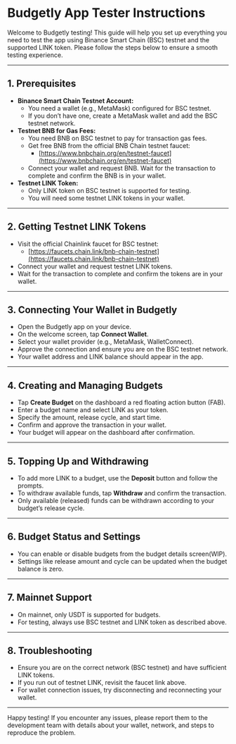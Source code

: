 # Budgetly App Tester Instructions

Welcome to Budgetly testing! This guide will help you set up everything you need to test the app using Binance Smart Chain (BSC) testnet and the supported LINK token. Please follow the steps below to ensure a smooth testing experience.

---

## 1. Prerequisites
- **Binance Smart Chain Testnet Account:**
  - You need a wallet (e.g., MetaMask) configured for BSC testnet.
  - If you don’t have one, create a MetaMask wallet and add the BSC testnet network.
- **Testnet BNB for Gas Fees:**
  - You need BNB on BSC testnet to pay for transaction gas fees.
  - Get free BNB from the official BNB Chain testnet faucet:
    - [https://www.bnbchain.org/en/testnet-faucet](https://www.bnbchain.org/en/testnet-faucet)
  - Connect your wallet and request BNB. Wait for the transaction to complete and confirm the BNB is in your wallet.
- **Testnet LINK Token:**
  - Only LINK token on BSC testnet is supported for testing.
  - You will need some testnet LINK tokens in your wallet.

---

## 2. Getting Testnet LINK Tokens
- Visit the official Chainlink faucet for BSC testnet:
  - [https://faucets.chain.link/bnb-chain-testnet](https://faucets.chain.link/bnb-chain-testnet)
- Connect your wallet and request testnet LINK tokens.
- Wait for the transaction to complete and confirm the tokens are in your wallet.

---

## 3. Connecting Your Wallet in Budgetly
- Open the Budgetly app on your device.
- On the welcome screen, tap **Connect Wallet**.
- Select your wallet provider (e.g., MetaMask, WalletConnect).
- Approve the connection and ensure you are on the BSC testnet network.
- Your wallet address and LINK balance should appear in the app.

---

## 4. Creating and Managing Budgets
- Tap **Create Budget** on the dashboard a red floating action button (FAB).
- Enter a budget name and select LINK as your token.
- Specify the amount, release cycle, and start time.
- Confirm and approve the transaction in your wallet.
- Your budget will appear on the dashboard after confirmation.

---

## 5. Topping Up and Withdrawing
- To add more LINK to a budget, use the **Deposit** button and follow the prompts.
- To withdraw available funds, tap **Withdraw** and confirm the transaction.
- Only available (released) funds can be withdrawn according to your budget’s release cycle.

---

## 6. Budget Status and Settings
- You can enable or disable budgets from the budget details screen(WIP).
- Settings like release amount and cycle can be updated when the budget balance is zero.

---

## 7. Mainnet Support
- On mainnet, only USDT is supported for budgets.
- For testing, always use BSC testnet and LINK token as described above.

---

## 8. Troubleshooting
- Ensure you are on the correct network (BSC testnet) and have sufficient LINK tokens.
- If you run out of testnet LINK, revisit the faucet link above.
- For wallet connection issues, try disconnecting and reconnecting your wallet.

---

Happy testing! If you encounter any issues, please report them to the development team with details about your wallet, network, and steps to reproduce the problem.
